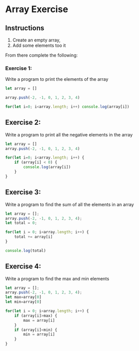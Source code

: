 # Array Exercise

## Instructions

1. Create an empty array,
2. Add some elements too it

From there complete the following:

### Exercise 1:
Write a program to print the elements of the array

```js
let array = []

array.push(-2, -1, 0, 1, 2, 3, 4)

for(let i=0; i<array.length; i++) console.log(array[i])
```


## Exercise 2:
Write a program to print all the negative elements in the array

```js
let array = []
array.push(-2, -1, 0, 1, 2, 3, 4)

for(let i=0; i<array.length; i++) {
    if (array[i] < 0) {
        console.log(array[i])
    }
}
```

## Exercise 3:
Write a program to find the sum of all the elements in an array

```js
let array = [];
array.push(-2, -1, 0, 1, 2, 3, 4);
let total = 0;

for(let i = 0; i<array.length; i++) {
    total += array[i]
}

console.log(total)
```

## Exercise 4:
Write a program to find the max and min elements
```js
let array = [];
array.push(-2, -1, 0, 1, 2, 3, 4);
let max=array[0]
let min=array[0]

for(let i = 0; i<array.length; i++) {
    if (array[i]>max) {
        max = array[i]
    }
    if (array[i]<min) {
        min = array[i]
    }
}

```

